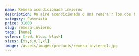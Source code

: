 ```yaml
---
name: Remera acondicionada invierno
description: Un aire acondicionado o una remera ? los dos !
category: Futurista
price: 31000
slug: remera-invierno
tags: [home]
colors: [red, blue, black]
sizes: [xs,s,m,l,xl]
image: /assets/images/products/remera-invierno1.jpg
---
```


